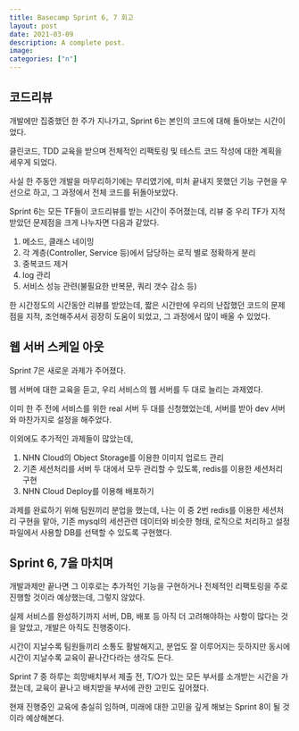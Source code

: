 ```yaml
---
title: Basecamp Sprint 6, 7 회고
layout: post
date: 2021-03-09
description: A complete post.
image: 
categories: ["n"]
---
```




## 코드리뷰



개발에만 집중했던 한 주가 지나가고, Sprint 6는 본인의 코드에 대해 돌아보는 시간이었다.

클린코드, TDD 교육을 받으며 전체적인 리팩토링 및 테스트 코드 작성에 대한 계획을 세우게 되었다.

사실 한 주동안 개발을 마무리하기에는 무리였기에, 미처 끝내지 못했던 기능 구현을 우선으로 하고, 그 과정에서 전체 코드를 뒤돌아보았다.

Sprint 6는 모든 TF들이 코드리뷰를 받는 시간이 주어졌는데, 리뷰 중 우리 TF가 지적받았던 문제점을 크게 나누자면 다음과 같았다.



1. 메소드, 클래스 네이밍
2. 각 계층(Controller, Service 등)에서 담당하는 로직 별로 정확하게 분리
3. 중복코드 제거
4. log 관리
5. 서비스 성능 관련(불필요한 반복문, 쿼리 갯수 감소 등)



한 시간정도의 시간동안 리뷰를 받았는데, 짧은 시간만에 우리의 난잡했던 코드의 문제점을 지적, 조언해주셔서 굉장히 도움이 되었고, 그 과정에서 많이 배울 수 있었다.



## 웹 서버 스케일 아웃




Sprint 7은 새로운 과제가 주어졌다.

웹 서버에 대한 교육을 듣고, 우리 서비스의 웹 서버를 두 대로 늘리는 과제였다.

이미 한 주 전에 서비스를 위한 real 서버 두 대를 신청했었는데, 서버를 받아 dev 서버와 마찬가지로 설정을 해주었다.

이외에도 추가적인 과제들이 많았는데,



1. NHN Cloud의 Object Storage를 이용한 이미지 업로드 관리
2. 기존 세션처리를 서버 두 대에서 모두 관리할 수 있도록, redis를 이용한 세션처리 구현
3. NHN Cloud Deploy를 이용해 배포하기



과제를 완료하기 위해 팀원끼리 분업을 했는데, 나는 이 중 2번 redis를 이용한 세션처리 구현을 맡아, 기존 mysql의 세션관련 데이터와 비슷한 형태, 로직으로 처리하고 설정파일에서 사용할 DB를 선택할 수 있도록 구현했다.



## Sprint 6, 7을 마치며




개발과제만 끝나면 그 이후로는 추가적인 기능을 구현하거나 전체적인 리팩토링을 주로 진행할 것이라 예상했는데, 그렇지 않았다.

실제 서비스를 완성하기까지 서버, DB, 배포 등 아직 더 고려해야하는 사항이 많다는 것을 알았고, 개발은 아직도 진행중이다.

시간이 지날수록 팀원들끼리 소통도 활발해지고, 분업도 잘 이루어지는 듯하지만 동시에 시간이 지날수록 교육이 끝나간다라는 생각도 든다.

Sprint 7 중 하루는 희망배치부서 제출 전, T/O가 있는 모든 부서를 소개받는 시간을 가졌는데, 교육이 끝나고 배치받을 부서에 관한 고민도 깊어졌다.

현재 진행중인 교육에 충실히 임하며, 미래에 대한 고민을 깊게 해보는 Sprint 8이 될 것이라 예상해본다.



